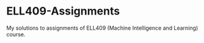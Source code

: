 # ELL409-Assignments
My solutions to assignments of ELL409 (Machine Intelligence and Learning) course.
